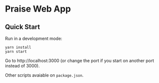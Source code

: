 # Praise Web App

## Quick Start
Run in a development mode:
```
yarn install
yarn start
```
Go to http://localhost:3000 (or change the port if you start on another port instead of 3000).

Other scripts avaiable on `package.json`.
